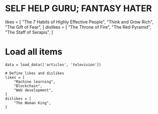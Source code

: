 # SELF HELP GURU; FANTASY HATER
likes = [
    "The 7 Habits of Highly Effective People",
    "Think and Grow Rich",
    "The Gift of Fear",
]
dislikes = [
    "The Throne of Fire",
    "The Red Pyramid",
    "The Staff of Serapis",
]


# Load all items
    data = load_data(['articles', 'television'])

    # Define likes and dislikes
    likes = [
        "Machine learning",
        "Blockchain",
        "Web development",
    ]
    dislikes = [
        "The Woman King",
    ]
